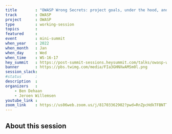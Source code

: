 ```yaml
---
title        : "OWASP Wrong Secrets: project goals, under the hood, and where do we go from here?"
track        : OWASP
project      : OWASP
type         : working-session
topics       :
featured     :
event        : mini-summit
when_year    : 2022
when_month   : Jan
when_day     : Wed
when_time    : WS-16-17
hey_summit   : https://post-summit-sessions.heysummit.com/talks/owasp-wrongsecrets-project-goals-under-the-hood-and-where-do-we-go-from-here/
banner       : https://pbs.twimg.com/media/FIa3GHNXwAMSm0l.png
session_slack:
#status      : 
description  :
organizers   :
    - Ben Dehaan
    - Jeroen Willemsen
youtube_link : 
zoom_link    : https://us06web.zoom.us/j/81703362902?pwd=RnZpcHdkTFBNTTNram9PWnUvMXRpQT09
---
```


## About this session

